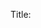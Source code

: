 Title: <title draft template>
Date: 2020-12-13 19:00
Tags: template, <string to fill>, <string to fill>
Category: <string to fill>
Slug: <will-show-on-url-markdown-template>

# <This head is important to make the following contents explicit>

foo-bar
